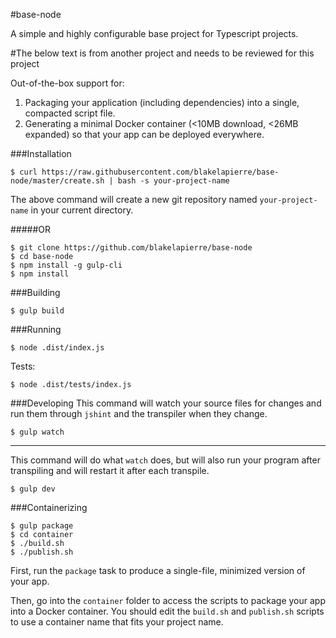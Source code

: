 #base-node

A simple and highly configurable base project for Typescript projects.


#The below text is from another project and needs to be reviewed for this project

Out-of-the-box support for:
  1. Packaging your application (including dependencies) into a single, compacted script file.
  2. Generating a minimal Docker container (<10MB download, <26MB expanded) so that your app can be deployed everywhere.


###Installation

````
$ curl https://raw.githubusercontent.com/blakelapierre/base-node/master/create.sh | bash -s your-project-name
````

The above command will create a new git repository named `your-project-name` in your current directory.

#####OR


````
$ git clone https://github.com/blakelapierre/base-node
$ cd base-node
$ npm install -g gulp-cli
$ npm install
````


###Building

````
$ gulp build
````

###Running

````
$ node .dist/index.js
````

Tests:
````
$ node .dist/tests/index.js
````

###Developing
This command will watch your source files for changes and run them through `jshint` and the transpiler when they change.

````
$ gulp watch
````

-----------
This command will do what `watch` does, but will also run your program after transpiling and will restart it after each transpile.

````
$ gulp dev
````


###Containerizing


````
$ gulp package
$ cd container
$ ./build.sh
$ ./publish.sh
````

First, run the `package` task to produce a single-file, minimized version of your app.

Then, go into the `container` folder to access the scripts to package your app into a Docker container. You should edit the `build.sh` and `publish.sh` scripts to use a container name that fits your project name.